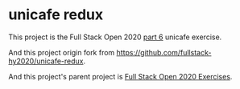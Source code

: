 # unicafe redux

This project is the Full Stack Open 2020 [part 6](https://fullstackopen.com/en/part6) unicafe exercise.

And this project origin fork from https://github.com/fullstack-hy2020/unicafe-redux.

And this project's parent project is [Full Stack Open 2020 Exercises](https://github.com/Jooliashi/fullstack-open-exercises).
